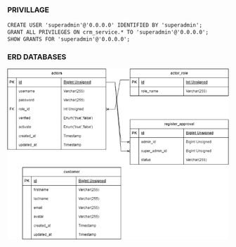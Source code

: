 ### PRIVILLAGE

```
CREATE USER 'superadmin'@'0.0.0.0' IDENTIFIED BY 'superadmin';
GRANT ALL PRIVILEGES ON crm_service.* TO 'superadmin'@'0.0.0.0';
SHOW GRANTS FOR 'superadmin'@'0.0.0.0';
```

### ERD DATABASES
![](./databases.png)
